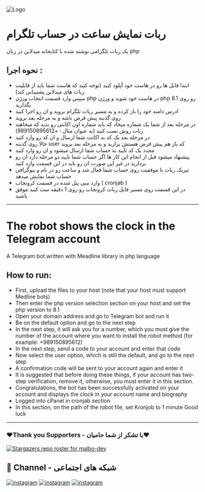 ![Logo](https://unitex.pro/images/joomlart/blog/telegram-bot.png)

# ربات نمایش ساعت در حساب تلگرام

یک ربات تلگرامی نوشته شده با کتابخانه میدلاین در زبان php 

## نحوه اجرا : 

- ابتدا فایل ها رو در هاست خود آپلود کنید (توجه کنید که هاست شما باید از قابلیت ربات های میدلاین پشتیبانی کند)
- سپس وارد قسمت انتخاب ورژن php در هاست خود شوید و ورژن php رو روی 8.1 بگذارید
- ادرس دامنه خود را باز کرده و به مسیر ربات تلگرام بروید و ان رو اجرا کنید 
- روی گذینه پیش فرض باشه و به مرحله بعد بروید 
- در مرحله بعد از شما یک شماره میخاد که باید شماره اون اکانتی رو بدید که میخاهید ربات روش نصب کنید (به عنوان مثال : +989150895612)
- در مرحله بعد یک کد به اکانت شما ارسال و ان کد رو وارد کنید 
- حالا روی گذینه user که باز هم پیش فرض هستش بزارید و به مرحله بعد بروید 
- مجدد یک کد تایید به حساب شما ارسال میشود و ان رو وارد کنید 
- پیشنهاد میشود قبل از انجام این کار ها اگر حساب شما تایید دو مرحله دارد ان رو بردارید در غیر این صورت ان رو باید در این قسمت وارد کنید 
- تبریک ربات با موفقیت روی حساب شما فعال شد و ساعت رو در نام و بیوگرافی حساب شما نمایش میدهد
- وارد سی پنل شده در قسمت کرونجاب ( cronjab ) 
- در این قسمت روی مسیر فایل ربات کرونجاب رو روی 1 دقیقه ست کنید 
موفق باشید

-------------------------------------------------------------------------

# The robot shows the clock in the Telegram account

A Telegram bot written with Meadline library in php language

## How to run:

- First, upload the files to your host (note that your host must support Medline bots)
- Then enter the php version selection section on your host and set the php version to 8.1
- Open your domain address and go to Telegram bot and run it
- Be on the default option and go to the next step
- In the next step, it will ask you for a number, which you must give the number of the account where you want to install the robot method (for example: +989150895612)
- In the next step, send a code to your account and enter that code
- Now select the user option, which is still the default, and go to the next step
- A confirmation code will be sent to your account again and enter it
- It is suggested that before doing these things, if your account has two-step verification, remove it, otherwise, you must enter it in this section.
- Congratulations, the bot has been successfully activated on your account and displays the clock in your account name and biography
- Logged into cPanel in cronjab section
- In this section, on the path of the robot file, set Kronjob to 1 minute
Good luck

-------------------------------------------------------------------------

### ❤️Thank you Supporters - با تشکر از شما حامیان❤️
[![Stargazers repo roster for malbo-dev](https://reporoster.com/stars/dark/malbo-dev/TimeBioTelegram)](https://github.com/malbo-dev/TimeBioTelegram/stargazers)

## 🔗 Channel - شبکه های اجتماعی
[![instagram](https://img.shields.io/badge/Channel-Telegram-blue)](https://t.me/Malbo_Dev)
[![instagram](https://img.shields.io/badge/Channel-Youtube-red)](https://www.youtube.com/channel/UCRXB3lWiZHPwfgcXMjfUzYA)
[![instagram](https://img.shields.io/badge/Channel-Instagram-pink)](https://instagram.com/malbo.dev)
